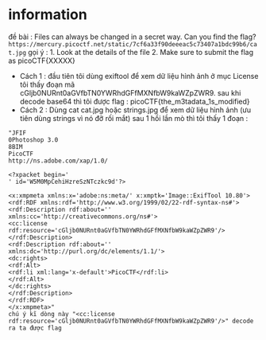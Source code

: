# information

đề bài : Files can always be changed in a secret way. Can you find the flag? `https://mercury.picoctf.net/static/7cf6a33f90deeeac5c73407a1bdc99b6/cat.jpg`
gọi ý : 1. Look at the details of the file 2. Make sure to submit the flag as picoCTF{XXXXX}

- Cách 1 : đầu tiên tôi dùng exiftool để xem dữ liệu hình ảnh
  ở mục License tôi thấy đoạn mã cGljb0NURnt0aGVfbTN0YWRhdGFfMXNfbW9kaWZpZWR9. sau khi decode base64 thì tôi được flag :
  picoCTF{the_m3tadata_1s_modified}
- Cách 2 : Dùng cat cat.jpg hoặc strings.jpg để xem dữ liệu hình ảnh (ưu tiên dùng strings vì nó đỡ rối mắt)
  sau 1 hồi lần mò thì tôi thấy 1 đoạn :

```
"JFIF
0Photoshop 3.0
8BIM
PicoCTF
http://ns.adobe.com/xap/1.0/

<?xpacket begin='
' id='W5M0MpCehiHzreSzNTczkc9d'?>

<x:xmpmeta xmlns:x='adobe:ns:meta/' x:xmptk='Image::ExifTool 10.80'>
<rdf:RDF xmlns:rdf='http://www.w3.org/1999/02/22-rdf-syntax-ns#'>
<rdf:Description rdf:about=''
xmlns:cc='http://creativecommons.org/ns#'>
<cc:license rdf:resource='cGljb0NURnt0aGVfbTN0YWRhdGFfMXNfbW9kaWZpZWR9'/>
</rdf:Description>
<rdf:Description rdf:about=''
xmlns:dc='http://purl.org/dc/elements/1.1/'>
<dc:rights>
<rdf:Alt>
<rdf:li xml:lang='x-default'>PicoCTF</rdf:li>
</rdf:Alt>
</dc:rights>
</rdf:Description>
</rdf:RDF>
</x:xmpmeta>"
chú ý kĩ dòng này "<cc:license rdf:resource='cGljb0NURnt0aGVfbTN0YWRhdGFfMXNfbW9kaWZpZWR9'/>" decode ra ta được flag
```
